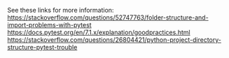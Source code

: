 See these links for more information:
https://stackoverflow.com/questions/52747763/folder-structure-and-import-problems-with-pytest
https://docs.pytest.org/en/7.1.x/explanation/goodpractices.html
https://stackoverflow.com/questions/26804421/python-project-directory-structure-pytest-trouble